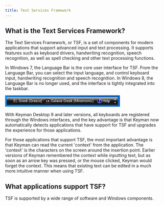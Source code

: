 ```yaml
---
title: Text Services Framework
---
```


## What is the Text Services Framework?

The Text Services Framework, or TSF, is a set of components for modern
applications that support advanced input and text processing. It
supports features such as keyboard drivers, handwriting recognition,
speech recognition, as well as spell checking and other text processing
functions.

In Windows 7, the Language Bar is the core user interface for TSF. From
the Language Bar, you can select the input language, and control
keyboard input, handwriting recognition and speech recognition. In
Windows 8, the Language Bar is no longer used, and the interface is
tightly integrated into the taskbar.

![](../desktop_images/language-bar.png)

With Keyman Desktop 9 and later versions, all keyboards are registered
through the Windows interfaces, and the key advantage is that Keyman now
automatically detects applications that have support for TSF and
upgrades the experience for those applications.

For those applications that support TSF, the most important advantage is
that Keyman can read the current 'context' from the application. The
'context' is the characters on the screen around the insertion point.
Earlier versions of Keyman remembered the context while inputting text,
but as soon as an arrow key was pressed, or the mouse clicked, Keyman
would forget the context. This means that existing text can be edited in
a much more intuitive manner when using TSF.

## What applications support TSF?

TSF is supported by a wide range of software and Windows components.
